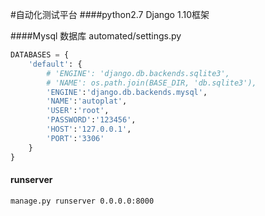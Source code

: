 #自动化测试平台 
####python2.7
Django 1.10框架

####Mysql 数据库 automated/settings.py
```python
DATABASES = {
    'default': {
        # 'ENGINE': 'django.db.backends.sqlite3',
        # 'NAME': os.path.join(BASE_DIR, 'db.sqlite3'),
        'ENGINE':'django.db.backends.mysql',
        'NAME':'autoplat',
        'USER':'root',
        'PASSWORD':'123456',
        'HOST':'127.0.0.1',
        'PORT':'3306'
    }
}
```
#### runserver
```manage.py runserver 0.0.0.0:8000```

